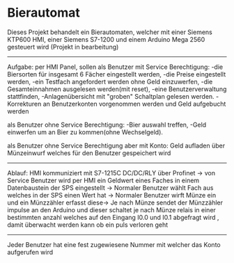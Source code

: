 # Bierautomat
Dieses Projekt behandelt ein Bierautomaten, welcher mit einer Siemens KTP600 HMI, einer Siemens S7-1200
und einem Arduino Mega 2560 gesteuert wird (Projekt in bearbeitung)
***********************************************************************************************************
Aufgabe:
per HMI Panel, sollen als Benutzer mit Service Berechtigung: 
-die Biersorten für insgesamt 6 Fächer eingestellt werden,
-die Preise eingestellt werden,
-ein Testfach angefordert werden ohne Geld einzuwerfen,
-die Gesamteinnahmen ausgelesen werden(mit reset),
-eine Benutzerverwaltung stattfinden,
-Anlagenübersicht mit "groben" Schaltplan gelesen werden.
-Korrekturen an Benutzerkonten vorgenommen werden und Geld aufgebucht werden

als Benutzer ohne Service Berechtigung:
-Bier auswahl treffen,
-Geld einwerfen um an Bier zu kommen(ohne Wechselgeld).

als Benutzer ohne Service Berechtigung aber mit Konto:
Geld aufladen über Münzeinwurf welches für den Benutzer gespeichert wird
************************************************************************************************************
Ablauf:
HMI kommuniziert mit S7-1215C DC/DC/RLY über Profinet ->
von Service Benutzer wird per HMI ein Geldwert eines Faches in einem Datenbaustein der SPS eingestellt ->
Normaler Benutzer wählt Fach aus welches in der SPS einen Wert hat ->
Normaler Benutzer wirft Münze ein und ein Münzzähler erfasst diese->
Je nach Münze sendet der Münzzähler impulse an den Arduino und dieser schaltet je nach Münze relais in einer bestimmten anzahl welches auf den Eingang I0.0 und I0.1 abgefragt wird , damit überwacht werden kann ob ein puls verloren geht

**************************************************************************************************************

Jeder Benutzer hat eine fest zugewiesene Nummer mit welcher das Konto aufgerufen wird 



